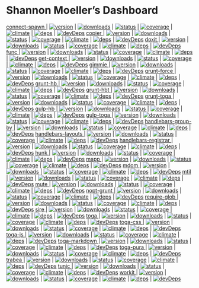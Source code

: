 ---
---

# Shannon Moeller’s Dashboard

[connect-spawn ](https://github.com/shannonmoeller/connect-spawn) | [![version  ](https://img.shields.io/npm/v/connect-spawn.svg?style=flat-square)](https://npmjs.org/package/connect-spawn) | [![downloads](https://img.shields.io/npm/dm/connect-spawn.svg?style=flat-square)](https://npmjs.org/package/connect-spawn) | [![status   ](https://img.shields.io/travis/shannonmoeller/connect-spawn.svg?style=flat-square)](https://travis-ci.org/shannonmoeller/connect-spawn) | [![coverage ](https://img.shields.io/coveralls/shannonmoeller/connect-spawn/master.svg?style=flat-square)](https://coveralls.io/r/shannonmoeller/connect-spawn) | [![climate  ](https://img.shields.io/codeclimate/github/shannonmoeller/connect-spawn.svg?style=flat-square)](https://codeclimate.com/github/shannonmoeller/connect-spawn) | [![deps     ](https://img.shields.io/david/shannonmoeller/connect-spawn.svg?style=flat-square)](https://david-dm.org/shannonmoeller/connect-spawn) | [![devDeps  ](https://img.shields.io/david/dev/shannonmoeller/connect-spawn.svg?style=flat-square)](https://david-dm.org/shannonmoeller/connect-spawn)
[copier ](https://github.com/shannonmoeller/copier.js) | [![version  ](https://img.shields.io/npm/v/copier.svg?style=flat-square)](https://npmjs.org/package/copier) | [![downloads](https://img.shields.io/npm/dm/copier.svg?style=flat-square)](https://npmjs.org/package/copier) | [![status   ](https://img.shields.io/travis/shannonmoeller/copier.js.svg?style=flat-square)](https://travis-ci.org/shannonmoeller/copier.js) | [![coverage ](https://img.shields.io/coveralls/shannonmoeller/copier.js/master.svg?style=flat-square)](https://coveralls.io/r/shannonmoeller/copier.js) | [![climate  ](https://img.shields.io/codeclimate/github/shannonmoeller/copier.js.svg?style=flat-square)](https://codeclimate.com/github/shannonmoeller/copier.js) | [![deps     ](https://img.shields.io/david/shannonmoeller/copier.js.svg?style=flat-square)](https://david-dm.org/shannonmoeller/copier.js) | [![devDeps  ](https://img.shields.io/david/dev/shannonmoeller/copier.js.svg?style=flat-square)](https://david-dm.org/shannonmoeller/copier.js)
[doxit ](https://github.com/shannonmoeller/doxit) | [![version  ](https://img.shields.io/npm/v/doxit.svg?style=flat-square)](https://npmjs.org/package/doxit) | [![downloads](https://img.shields.io/npm/dm/doxit.svg?style=flat-square)](https://npmjs.org/package/doxit) | [![status   ](https://img.shields.io/travis/shannonmoeller/doxit.svg?style=flat-square)](https://travis-ci.org/shannonmoeller/doxit) | [![coverage ](https://img.shields.io/coveralls/shannonmoeller/doxit/master.svg?style=flat-square)](https://coveralls.io/r/shannonmoeller/doxit) | [![climate  ](https://img.shields.io/codeclimate/github/shannonmoeller/doxit.svg?style=flat-square)](https://codeclimate.com/github/shannonmoeller/doxit) | [![deps     ](https://img.shields.io/david/shannonmoeller/doxit.svg?style=flat-square)](https://david-dm.org/shannonmoeller/doxit) | [![devDeps  ](https://img.shields.io/david/dev/shannonmoeller/doxit.svg?style=flat-square)](https://david-dm.org/shannonmoeller/doxit)
[func ](https://github.com/shannonmoeller/func.js) | [![version  ](https://img.shields.io/npm/v/func.svg?style=flat-square)](https://npmjs.org/package/func) | [![downloads](https://img.shields.io/npm/dm/func.svg?style=flat-square)](https://npmjs.org/package/func) | [![status   ](https://img.shields.io/travis/shannonmoeller/func.js.svg?style=flat-square)](https://travis-ci.org/shannonmoeller/func.js) | [![coverage ](https://img.shields.io/coveralls/shannonmoeller/func.js/master.svg?style=flat-square)](https://coveralls.io/r/shannonmoeller/func.js) | [![climate  ](https://img.shields.io/codeclimate/github/shannonmoeller/func.js.svg?style=flat-square)](https://codeclimate.com/github/shannonmoeller/func.js) | [![deps     ](https://img.shields.io/david/shannonmoeller/func.js.svg?style=flat-square)](https://david-dm.org/shannonmoeller/func.js) | [![devDeps  ](https://img.shields.io/david/dev/shannonmoeller/func.js.svg?style=flat-square)](https://david-dm.org/shannonmoeller/func.js)
[get-context ](https://github.com/shannonmoeller/get-context) | [![version  ](https://img.shields.io/npm/v/get-context.svg?style=flat-square)](https://npmjs.org/package/get-context) | [![downloads](https://img.shields.io/npm/dm/get-context.svg?style=flat-square)](https://npmjs.org/package/get-context) | [![status   ](https://img.shields.io/travis/shannonmoeller/get-context.svg?style=flat-square)](https://travis-ci.org/shannonmoeller/get-context) | [![coverage ](https://img.shields.io/coveralls/shannonmoeller/get-context/master.svg?style=flat-square)](https://coveralls.io/r/shannonmoeller/get-context) | [![climate  ](https://img.shields.io/codeclimate/github/shannonmoeller/get-context.svg?style=flat-square)](https://codeclimate.com/github/shannonmoeller/get-context) | [![deps     ](https://img.shields.io/david/shannonmoeller/get-context.svg?style=flat-square)](https://david-dm.org/shannonmoeller/get-context) | [![devDeps  ](https://img.shields.io/david/dev/shannonmoeller/get-context.svg?style=flat-square)](https://david-dm.org/shannonmoeller/get-context)
[gimmie ](https://github.com/shannonmoeller/gimmie.js) | [![version  ](https://img.shields.io/npm/v/gimmie.svg?style=flat-square)](https://npmjs.org/package/gimmie) | [![downloads](https://img.shields.io/npm/dm/gimmie.svg?style=flat-square)](https://npmjs.org/package/gimmie) | [![status   ](https://img.shields.io/travis/shannonmoeller/gimmie.js.svg?style=flat-square)](https://travis-ci.org/shannonmoeller/gimmie.js) | [![coverage ](https://img.shields.io/coveralls/shannonmoeller/gimmie.js/master.svg?style=flat-square)](https://coveralls.io/r/shannonmoeller/gimmie.js) | [![climate  ](https://img.shields.io/codeclimate/github/shannonmoeller/gimmie.js.svg?style=flat-square)](https://codeclimate.com/github/shannonmoeller/gimmie.js) | [![deps     ](https://img.shields.io/david/shannonmoeller/gimmie.js.svg?style=flat-square)](https://david-dm.org/shannonmoeller/gimmie.js) | [![devDeps  ](https://img.shields.io/david/dev/shannonmoeller/gimmie.js.svg?style=flat-square)](https://david-dm.org/shannonmoeller/gimmie.js)
[grunt-force ](https://github.com/shannonmoeller/grunt-force) | [![version  ](https://img.shields.io/npm/v/grunt-force.svg?style=flat-square)](https://npmjs.org/package/grunt-force) | [![downloads](https://img.shields.io/npm/dm/grunt-force.svg?style=flat-square)](https://npmjs.org/package/grunt-force) | [![status   ](https://img.shields.io/travis/shannonmoeller/grunt-force.svg?style=flat-square)](https://travis-ci.org/shannonmoeller/grunt-force) | [![coverage ](https://img.shields.io/coveralls/shannonmoeller/grunt-force/master.svg?style=flat-square)](https://coveralls.io/r/shannonmoeller/grunt-force) | [![climate  ](https://img.shields.io/codeclimate/github/shannonmoeller/grunt-force.svg?style=flat-square)](https://codeclimate.com/github/shannonmoeller/grunt-force) | [![deps     ](https://img.shields.io/david/shannonmoeller/grunt-force.svg?style=flat-square)](https://david-dm.org/shannonmoeller/grunt-force) | [![devDeps  ](https://img.shields.io/david/dev/shannonmoeller/grunt-force.svg?style=flat-square)](https://david-dm.org/shannonmoeller/grunt-force)
[grunt-hb ](https://github.com/shannonmoeller/grunt-hb) | [![version  ](https://img.shields.io/npm/v/grunt-hb.svg?style=flat-square)](https://npmjs.org/package/grunt-hb) | [![downloads](https://img.shields.io/npm/dm/grunt-hb.svg?style=flat-square)](https://npmjs.org/package/grunt-hb) | [![status   ](https://img.shields.io/travis/shannonmoeller/grunt-hb.svg?style=flat-square)](https://travis-ci.org/shannonmoeller/grunt-hb) | [![coverage ](https://img.shields.io/coveralls/shannonmoeller/grunt-hb/master.svg?style=flat-square)](https://coveralls.io/r/shannonmoeller/grunt-hb) | [![climate  ](https://img.shields.io/codeclimate/github/shannonmoeller/grunt-hb.svg?style=flat-square)](https://codeclimate.com/github/shannonmoeller/grunt-hb) | [![deps     ](https://img.shields.io/david/shannonmoeller/grunt-hb.svg?style=flat-square)](https://david-dm.org/shannonmoeller/grunt-hb) | [![devDeps  ](https://img.shields.io/david/dev/shannonmoeller/grunt-hb.svg?style=flat-square)](https://david-dm.org/shannonmoeller/grunt-hb)
[grunt-hbt ](https://github.com/shannonmoeller/grunt-hbt) | [![version  ](https://img.shields.io/npm/v/grunt-hbt.svg?style=flat-square)](https://npmjs.org/package/grunt-hbt) | [![downloads](https://img.shields.io/npm/dm/grunt-hbt.svg?style=flat-square)](https://npmjs.org/package/grunt-hbt) | [![status   ](https://img.shields.io/travis/shannonmoeller/grunt-hbt.svg?style=flat-square)](https://travis-ci.org/shannonmoeller/grunt-hbt) | [![coverage ](https://img.shields.io/coveralls/shannonmoeller/grunt-hbt/master.svg?style=flat-square)](https://coveralls.io/r/shannonmoeller/grunt-hbt) | [![climate  ](https://img.shields.io/codeclimate/github/shannonmoeller/grunt-hbt.svg?style=flat-square)](https://codeclimate.com/github/shannonmoeller/grunt-hbt) | [![deps     ](https://img.shields.io/david/shannonmoeller/grunt-hbt.svg?style=flat-square)](https://david-dm.org/shannonmoeller/grunt-hbt) | [![devDeps  ](https://img.shields.io/david/dev/shannonmoeller/grunt-hbt.svg?style=flat-square)](https://david-dm.org/shannonmoeller/grunt-hbt)
[grunt-toga ](https://github.com/togajs/grunt-toga) | [![version  ](https://img.shields.io/npm/v/grunt-toga.svg?style=flat-square)](https://npmjs.org/package/grunt-toga) | [![downloads](https://img.shields.io/npm/dm/grunt-toga.svg?style=flat-square)](https://npmjs.org/package/grunt-toga) | [![status   ](https://img.shields.io/travis/togajs/grunt-toga.svg?style=flat-square)](https://travis-ci.org/togajs/grunt-toga) | [![coverage ](https://img.shields.io/coveralls/togajs/grunt-toga/master.svg?style=flat-square)](https://coveralls.io/r/togajs/grunt-toga) | [![climate  ](https://img.shields.io/codeclimate/github/togajs/grunt-toga.svg?style=flat-square)](https://codeclimate.com/github/togajs/grunt-toga) | [![deps     ](https://img.shields.io/david/togajs/grunt-toga.svg?style=flat-square)](https://david-dm.org/togajs/grunt-toga) | [![devDeps  ](https://img.shields.io/david/dev/togajs/grunt-toga.svg?style=flat-square)](https://david-dm.org/togajs/grunt-toga)
[gulp-hb ](https://github.com/shannonmoeller/gulp-hb) | [![version  ](https://img.shields.io/npm/v/gulp-hb.svg?style=flat-square)](https://npmjs.org/package/gulp-hb) | [![downloads](https://img.shields.io/npm/dm/gulp-hb.svg?style=flat-square)](https://npmjs.org/package/gulp-hb) | [![status   ](https://img.shields.io/travis/shannonmoeller/gulp-hb.svg?style=flat-square)](https://travis-ci.org/shannonmoeller/gulp-hb) | [![coverage ](https://img.shields.io/coveralls/shannonmoeller/gulp-hb/master.svg?style=flat-square)](https://coveralls.io/r/shannonmoeller/gulp-hb) | [![climate  ](https://img.shields.io/codeclimate/github/shannonmoeller/gulp-hb.svg?style=flat-square)](https://codeclimate.com/github/shannonmoeller/gulp-hb) | [![deps     ](https://img.shields.io/david/shannonmoeller/gulp-hb.svg?style=flat-square)](https://david-dm.org/shannonmoeller/gulp-hb) | [![devDeps  ](https://img.shields.io/david/dev/shannonmoeller/gulp-hb.svg?style=flat-square)](https://david-dm.org/shannonmoeller/gulp-hb)
[gulp-toga ](https://github.com/togajs/gulp-toga) | [![version  ](https://img.shields.io/npm/v/gulp-toga.svg?style=flat-square)](https://npmjs.org/package/gulp-toga) | [![downloads](https://img.shields.io/npm/dm/gulp-toga.svg?style=flat-square)](https://npmjs.org/package/gulp-toga) | [![status   ](https://img.shields.io/travis/togajs/gulp-toga.svg?style=flat-square)](https://travis-ci.org/togajs/gulp-toga) | [![coverage ](https://img.shields.io/coveralls/togajs/gulp-toga/master.svg?style=flat-square)](https://coveralls.io/r/togajs/gulp-toga) | [![climate  ](https://img.shields.io/codeclimate/github/togajs/gulp-toga.svg?style=flat-square)](https://codeclimate.com/github/togajs/gulp-toga) | [![deps     ](https://img.shields.io/david/togajs/gulp-toga.svg?style=flat-square)](https://david-dm.org/togajs/gulp-toga) | [![devDeps  ](https://img.shields.io/david/dev/togajs/gulp-toga.svg?style=flat-square)](https://david-dm.org/togajs/gulp-toga)
[handlebars-group-by ](https://github.com/shannonmoeller/handlebars-group-by) | [![version  ](https://img.shields.io/npm/v/handlebars-group-by.svg?style=flat-square)](https://npmjs.org/package/handlebars-group-by) | [![downloads](https://img.shields.io/npm/dm/handlebars-group-by.svg?style=flat-square)](https://npmjs.org/package/handlebars-group-by) | [![status   ](https://img.shields.io/travis/shannonmoeller/handlebars-group-by.svg?style=flat-square)](https://travis-ci.org/shannonmoeller/handlebars-group-by) | [![coverage ](https://img.shields.io/coveralls/shannonmoeller/handlebars-group-by/master.svg?style=flat-square)](https://coveralls.io/r/shannonmoeller/handlebars-group-by) | [![climate  ](https://img.shields.io/codeclimate/github/shannonmoeller/handlebars-group-by.svg?style=flat-square)](https://codeclimate.com/github/shannonmoeller/handlebars-group-by) | [![deps     ](https://img.shields.io/david/shannonmoeller/handlebars-group-by.svg?style=flat-square)](https://david-dm.org/shannonmoeller/handlebars-group-by) | [![devDeps  ](https://img.shields.io/david/dev/shannonmoeller/handlebars-group-by.svg?style=flat-square)](https://david-dm.org/shannonmoeller/handlebars-group-by)
[handlebars-layouts ](https://github.com/shannonmoeller/handlebars-layouts) | [![version  ](https://img.shields.io/npm/v/handlebars-layouts.svg?style=flat-square)](https://npmjs.org/package/handlebars-layouts) | [![downloads](https://img.shields.io/npm/dm/handlebars-layouts.svg?style=flat-square)](https://npmjs.org/package/handlebars-layouts) | [![status   ](https://img.shields.io/travis/shannonmoeller/handlebars-layouts.svg?style=flat-square)](https://travis-ci.org/shannonmoeller/handlebars-layouts) | [![coverage ](https://img.shields.io/coveralls/shannonmoeller/handlebars-layouts/master.svg?style=flat-square)](https://coveralls.io/r/shannonmoeller/handlebars-layouts) | [![climate  ](https://img.shields.io/codeclimate/github/shannonmoeller/handlebars-layouts.svg?style=flat-square)](https://codeclimate.com/github/shannonmoeller/handlebars-layouts) | [![deps     ](https://img.shields.io/david/shannonmoeller/handlebars-layouts.svg?style=flat-square)](https://david-dm.org/shannonmoeller/handlebars-layouts) | [![devDeps  ](https://img.shields.io/david/dev/shannonmoeller/handlebars-layouts.svg?style=flat-square)](https://david-dm.org/shannonmoeller/handlebars-layouts)
[handlebars-registrar ](https://github.com/shannonmoeller/handlebars-registrar) | [![version  ](https://img.shields.io/npm/v/handlebars-registrar.svg?style=flat-square)](https://npmjs.org/package/handlebars-registrar) | [![downloads](https://img.shields.io/npm/dm/handlebars-registrar.svg?style=flat-square)](https://npmjs.org/package/handlebars-registrar) | [![status   ](https://img.shields.io/travis/shannonmoeller/handlebars-registrar.svg?style=flat-square)](https://travis-ci.org/shannonmoeller/handlebars-registrar) | [![coverage ](https://img.shields.io/coveralls/shannonmoeller/handlebars-registrar/master.svg?style=flat-square)](https://coveralls.io/r/shannonmoeller/handlebars-registrar) | [![climate  ](https://img.shields.io/codeclimate/github/shannonmoeller/handlebars-registrar.svg?style=flat-square)](https://codeclimate.com/github/shannonmoeller/handlebars-registrar) | [![deps     ](https://img.shields.io/david/shannonmoeller/handlebars-registrar.svg?style=flat-square)](https://david-dm.org/shannonmoeller/handlebars-registrar) | [![devDeps  ](https://img.shields.io/david/dev/shannonmoeller/handlebars-registrar.svg?style=flat-square)](https://david-dm.org/shannonmoeller/handlebars-registrar)
[hunk ](https://github.com/shannonmoeller/hunk) | [![version  ](https://img.shields.io/npm/v/hunk.svg?style=flat-square)](https://npmjs.org/package/hunk) | [![downloads](https://img.shields.io/npm/dm/hunk.svg?style=flat-square)](https://npmjs.org/package/hunk) | [![status   ](https://img.shields.io/travis/shannonmoeller/hunk.svg?style=flat-square)](https://travis-ci.org/shannonmoeller/hunk) | [![coverage ](https://img.shields.io/coveralls/shannonmoeller/hunk/master.svg?style=flat-square)](https://coveralls.io/r/shannonmoeller/hunk) | [![climate  ](https://img.shields.io/codeclimate/github/shannonmoeller/hunk.svg?style=flat-square)](https://codeclimate.com/github/shannonmoeller/hunk) | [![deps     ](https://img.shields.io/david/shannonmoeller/hunk.svg?style=flat-square)](https://david-dm.org/shannonmoeller/hunk) | [![devDeps  ](https://img.shields.io/david/dev/shannonmoeller/hunk.svg?style=flat-square)](https://david-dm.org/shannonmoeller/hunk)
[mapp ](https://github.com/militiajs/mapp) | [![version  ](https://img.shields.io/npm/v/mapp.svg?style=flat-square)](https://npmjs.org/package/mapp) | [![downloads](https://img.shields.io/npm/dm/mapp.svg?style=flat-square)](https://npmjs.org/package/mapp) | [![status   ](https://img.shields.io/travis/militiajs/mapp.svg?style=flat-square)](https://travis-ci.org/militiajs/mapp) | [![coverage ](https://img.shields.io/coveralls/militiajs/mapp/master.svg?style=flat-square)](https://coveralls.io/r/militiajs/mapp) | [![climate  ](https://img.shields.io/codeclimate/github/militiajs/mapp.svg?style=flat-square)](https://codeclimate.com/github/militiajs/mapp) | [![deps     ](https://img.shields.io/david/militiajs/mapp.svg?style=flat-square)](https://david-dm.org/militiajs/mapp) | [![devDeps  ](https://img.shields.io/david/dev/militiajs/mapp.svg?style=flat-square)](https://david-dm.org/militiajs/mapp)
[mdom ](https://github.com/militiajs/mdom) | [![version  ](https://img.shields.io/npm/v/mdom.svg?style=flat-square)](https://npmjs.org/package/mdom) | [![downloads](https://img.shields.io/npm/dm/mdom.svg?style=flat-square)](https://npmjs.org/package/mdom) | [![status   ](https://img.shields.io/travis/militiajs/mdom.svg?style=flat-square)](https://travis-ci.org/militiajs/mdom) | [![coverage ](https://img.shields.io/coveralls/militiajs/mdom/master.svg?style=flat-square)](https://coveralls.io/r/militiajs/mdom) | [![climate  ](https://img.shields.io/codeclimate/github/militiajs/mdom.svg?style=flat-square)](https://codeclimate.com/github/militiajs/mdom) | [![deps     ](https://img.shields.io/david/militiajs/mdom.svg?style=flat-square)](https://david-dm.org/militiajs/mdom) | [![devDeps  ](https://img.shields.io/david/dev/militiajs/mdom.svg?style=flat-square)](https://david-dm.org/militiajs/mdom)
[mtil ](https://github.com/militiajs/mtil) | [![version  ](https://img.shields.io/npm/v/mtil.svg?style=flat-square)](https://npmjs.org/package/mtil) | [![downloads](https://img.shields.io/npm/dm/mtil.svg?style=flat-square)](https://npmjs.org/package/mtil) | [![status   ](https://img.shields.io/travis/militiajs/mtil.svg?style=flat-square)](https://travis-ci.org/militiajs/mtil) | [![coverage ](https://img.shields.io/coveralls/militiajs/mtil/master.svg?style=flat-square)](https://coveralls.io/r/militiajs/mtil) | [![climate  ](https://img.shields.io/codeclimate/github/militiajs/mtil.svg?style=flat-square)](https://codeclimate.com/github/militiajs/mtil) | [![deps     ](https://img.shields.io/david/militiajs/mtil.svg?style=flat-square)](https://david-dm.org/militiajs/mtil) | [![devDeps  ](https://img.shields.io/david/dev/militiajs/mtil.svg?style=flat-square)](https://david-dm.org/militiajs/mtil)
[mute ](https://github.com/shannonmoeller/mute) | [![version  ](https://img.shields.io/npm/v/mute.svg?style=flat-square)](https://npmjs.org/package/mute) | [![downloads](https://img.shields.io/npm/dm/mute.svg?style=flat-square)](https://npmjs.org/package/mute) | [![status   ](https://img.shields.io/travis/shannonmoeller/mute.svg?style=flat-square)](https://travis-ci.org/shannonmoeller/mute) | [![coverage ](https://img.shields.io/coveralls/shannonmoeller/mute/master.svg?style=flat-square)](https://coveralls.io/r/shannonmoeller/mute) | [![climate  ](https://img.shields.io/codeclimate/github/shannonmoeller/mute.svg?style=flat-square)](https://codeclimate.com/github/shannonmoeller/mute) | [![deps     ](https://img.shields.io/david/shannonmoeller/mute.svg?style=flat-square)](https://david-dm.org/shannonmoeller/mute) | [![devDeps  ](https://img.shields.io/david/dev/shannonmoeller/mute.svg?style=flat-square)](https://david-dm.org/shannonmoeller/mute)
[nopt-grunt ](https://github.com/shannonmoeller/nopt-grunt) | [![version  ](https://img.shields.io/npm/v/nopt-grunt.svg?style=flat-square)](https://npmjs.org/package/nopt-grunt) | [![downloads](https://img.shields.io/npm/dm/nopt-grunt.svg?style=flat-square)](https://npmjs.org/package/nopt-grunt) | [![status   ](https://img.shields.io/travis/shannonmoeller/nopt-grunt.svg?style=flat-square)](https://travis-ci.org/shannonmoeller/nopt-grunt) | [![coverage ](https://img.shields.io/coveralls/shannonmoeller/nopt-grunt/master.svg?style=flat-square)](https://coveralls.io/r/shannonmoeller/nopt-grunt) | [![climate  ](https://img.shields.io/codeclimate/github/shannonmoeller/nopt-grunt.svg?style=flat-square)](https://codeclimate.com/github/shannonmoeller/nopt-grunt) | [![deps     ](https://img.shields.io/david/shannonmoeller/nopt-grunt.svg?style=flat-square)](https://david-dm.org/shannonmoeller/nopt-grunt) | [![devDeps  ](https://img.shields.io/david/dev/shannonmoeller/nopt-grunt.svg?style=flat-square)](https://david-dm.org/shannonmoeller/nopt-grunt)
[require-glob ](https://github.com/shannonmoeller/require-glob) | [![version  ](https://img.shields.io/npm/v/require-glob.svg?style=flat-square)](https://npmjs.org/package/require-glob) | [![downloads](https://img.shields.io/npm/dm/require-glob.svg?style=flat-square)](https://npmjs.org/package/require-glob) | [![status   ](https://img.shields.io/travis/shannonmoeller/require-glob.svg?style=flat-square)](https://travis-ci.org/shannonmoeller/require-glob) | [![coverage ](https://img.shields.io/coveralls/shannonmoeller/require-glob/master.svg?style=flat-square)](https://coveralls.io/r/shannonmoeller/require-glob) | [![climate  ](https://img.shields.io/codeclimate/github/shannonmoeller/require-glob.svg?style=flat-square)](https://codeclimate.com/github/shannonmoeller/require-glob) | [![deps     ](https://img.shields.io/david/shannonmoeller/require-glob.svg?style=flat-square)](https://david-dm.org/shannonmoeller/require-glob) | [![devDeps  ](https://img.shields.io/david/dev/shannonmoeller/require-glob.svg?style=flat-square)](https://david-dm.org/shannonmoeller/require-glob)
[sire ](https://github.com/shannonmoeller/sire) | [![version  ](https://img.shields.io/npm/v/sire.svg?style=flat-square)](https://npmjs.org/package/sire) | [![downloads](https://img.shields.io/npm/dm/sire.svg?style=flat-square)](https://npmjs.org/package/sire) | [![status   ](https://img.shields.io/travis/shannonmoeller/sire.svg?style=flat-square)](https://travis-ci.org/shannonmoeller/sire) | [![coverage ](https://img.shields.io/coveralls/shannonmoeller/sire/master.svg?style=flat-square)](https://coveralls.io/r/shannonmoeller/sire) | [![climate  ](https://img.shields.io/codeclimate/github/shannonmoeller/sire.svg?style=flat-square)](https://codeclimate.com/github/shannonmoeller/sire) | [![deps     ](https://img.shields.io/david/shannonmoeller/sire.svg?style=flat-square)](https://david-dm.org/shannonmoeller/sire) | [![devDeps  ](https://img.shields.io/david/dev/shannonmoeller/sire.svg?style=flat-square)](https://david-dm.org/shannonmoeller/sire)
[toga ](https://github.com/togajs/toga) | [![version  ](https://img.shields.io/npm/v/toga.svg?style=flat-square)](https://npmjs.org/package/toga) | [![downloads](https://img.shields.io/npm/dm/toga.svg?style=flat-square)](https://npmjs.org/package/toga) | [![status   ](https://img.shields.io/travis/togajs/toga.svg?style=flat-square)](https://travis-ci.org/togajs/toga) | [![coverage ](https://img.shields.io/coveralls/togajs/toga/master.svg?style=flat-square)](https://coveralls.io/r/togajs/toga) | [![climate  ](https://img.shields.io/codeclimate/github/togajs/toga.svg?style=flat-square)](https://codeclimate.com/github/togajs/toga) | [![deps     ](https://img.shields.io/david/togajs/toga.svg?style=flat-square)](https://david-dm.org/togajs/toga) | [![devDeps  ](https://img.shields.io/david/dev/togajs/toga.svg?style=flat-square)](https://david-dm.org/togajs/toga)
[toga-css ](https://github.com/togajs/toga-css) | [![version  ](https://img.shields.io/npm/v/toga-css.svg?style=flat-square)](https://npmjs.org/package/toga-css) | [![downloads](https://img.shields.io/npm/dm/toga-css.svg?style=flat-square)](https://npmjs.org/package/toga-css) | [![status   ](https://img.shields.io/travis/togajs/toga-css.svg?style=flat-square)](https://travis-ci.org/togajs/toga-css) | [![coverage ](https://img.shields.io/coveralls/togajs/toga-css/master.svg?style=flat-square)](https://coveralls.io/r/togajs/toga-css) | [![climate  ](https://img.shields.io/codeclimate/github/togajs/toga-css.svg?style=flat-square)](https://codeclimate.com/github/togajs/toga-css) | [![deps     ](https://img.shields.io/david/togajs/toga-css.svg?style=flat-square)](https://david-dm.org/togajs/toga-css) | [![devDeps  ](https://img.shields.io/david/dev/togajs/toga-css.svg?style=flat-square)](https://david-dm.org/togajs/toga-css)
[toga-js ](https://github.com/togajs/toga-js) | [![version  ](https://img.shields.io/npm/v/toga-js.svg?style=flat-square)](https://npmjs.org/package/toga-js) | [![downloads](https://img.shields.io/npm/dm/toga-js.svg?style=flat-square)](https://npmjs.org/package/toga-js) | [![status   ](https://img.shields.io/travis/togajs/toga-js.svg?style=flat-square)](https://travis-ci.org/togajs/toga-js) | [![coverage ](https://img.shields.io/coveralls/togajs/toga-js/master.svg?style=flat-square)](https://coveralls.io/r/togajs/toga-js) | [![climate  ](https://img.shields.io/codeclimate/github/togajs/toga-js.svg?style=flat-square)](https://codeclimate.com/github/togajs/toga-js) | [![deps     ](https://img.shields.io/david/togajs/toga-js.svg?style=flat-square)](https://david-dm.org/togajs/toga-js) | [![devDeps  ](https://img.shields.io/david/dev/togajs/toga-js.svg?style=flat-square)](https://david-dm.org/togajs/toga-js)
[toga-markdown ](https://github.com/togajs/toga-markdown) | [![version  ](https://img.shields.io/npm/v/toga-markdown.svg?style=flat-square)](https://npmjs.org/package/toga-markdown) | [![downloads](https://img.shields.io/npm/dm/toga-markdown.svg?style=flat-square)](https://npmjs.org/package/toga-markdown) | [![status   ](https://img.shields.io/travis/togajs/toga-markdown.svg?style=flat-square)](https://travis-ci.org/togajs/toga-markdown) | [![coverage ](https://img.shields.io/coveralls/togajs/toga-markdown/master.svg?style=flat-square)](https://coveralls.io/r/togajs/toga-markdown) | [![climate  ](https://img.shields.io/codeclimate/github/togajs/toga-markdown.svg?style=flat-square)](https://codeclimate.com/github/togajs/toga-markdown) | [![deps     ](https://img.shields.io/david/togajs/toga-markdown.svg?style=flat-square)](https://david-dm.org/togajs/toga-markdown) | [![devDeps  ](https://img.shields.io/david/dev/togajs/toga-markdown.svg?style=flat-square)](https://david-dm.org/togajs/toga-markdown)
[toga-pura ](https://github.com/togajs/toga-pura) | [![version  ](https://img.shields.io/npm/v/toga-pura.svg?style=flat-square)](https://npmjs.org/package/toga-pura) | [![downloads](https://img.shields.io/npm/dm/toga-pura.svg?style=flat-square)](https://npmjs.org/package/toga-pura) | [![status   ](https://img.shields.io/travis/togajs/toga-pura.svg?style=flat-square)](https://travis-ci.org/togajs/toga-pura) | [![coverage ](https://img.shields.io/coveralls/togajs/toga-pura/master.svg?style=flat-square)](https://coveralls.io/r/togajs/toga-pura) | [![climate  ](https://img.shields.io/codeclimate/github/togajs/toga-pura.svg?style=flat-square)](https://codeclimate.com/github/togajs/toga-pura) | [![deps     ](https://img.shields.io/david/togajs/toga-pura.svg?style=flat-square)](https://david-dm.org/togajs/toga-pura) | [![devDeps  ](https://img.shields.io/david/dev/togajs/toga-pura.svg?style=flat-square)](https://david-dm.org/togajs/toga-pura)
[trabea ](https://github.com/togajs/trabea) | [![version  ](https://img.shields.io/npm/v/trabea.svg?style=flat-square)](https://npmjs.org/package/trabea) | [![downloads](https://img.shields.io/npm/dm/trabea.svg?style=flat-square)](https://npmjs.org/package/trabea) | [![status   ](https://img.shields.io/travis/togajs/trabea.svg?style=flat-square)](https://travis-ci.org/togajs/trabea) | [![coverage ](https://img.shields.io/coveralls/togajs/trabea/master.svg?style=flat-square)](https://coveralls.io/r/togajs/trabea) | [![climate  ](https://img.shields.io/codeclimate/github/togajs/trabea.svg?style=flat-square)](https://codeclimate.com/github/togajs/trabea) | [![deps     ](https://img.shields.io/david/togajs/trabea.svg?style=flat-square)](https://david-dm.org/togajs/trabea) | [![devDeps  ](https://img.shields.io/david/dev/togajs/trabea.svg?style=flat-square)](https://david-dm.org/togajs/trabea)
[tunic ](https://github.com/togajs/tunic) | [![version  ](https://img.shields.io/npm/v/tunic.svg?style=flat-square)](https://npmjs.org/package/tunic) | [![downloads](https://img.shields.io/npm/dm/tunic.svg?style=flat-square)](https://npmjs.org/package/tunic) | [![status   ](https://img.shields.io/travis/togajs/tunic.svg?style=flat-square)](https://travis-ci.org/togajs/tunic) | [![coverage ](https://img.shields.io/coveralls/togajs/tunic/master.svg?style=flat-square)](https://coveralls.io/r/togajs/tunic) | [![climate  ](https://img.shields.io/codeclimate/github/togajs/tunic.svg?style=flat-square)](https://codeclimate.com/github/togajs/tunic) | [![deps     ](https://img.shields.io/david/togajs/tunic.svg?style=flat-square)](https://david-dm.org/togajs/tunic) | [![devDeps  ](https://img.shields.io/david/dev/togajs/tunic.svg?style=flat-square)](https://david-dm.org/togajs/tunic)
[workit ](https://github.com/shannonmoeller/workit) | [![version  ](https://img.shields.io/npm/v/workit.svg?style=flat-square)](https://npmjs.org/package/workit) | [![downloads](https://img.shields.io/npm/dm/workit.svg?style=flat-square)](https://npmjs.org/package/workit) | [![status   ](https://img.shields.io/travis/shannonmoeller/workit.svg?style=flat-square)](https://travis-ci.org/shannonmoeller/workit) | [![coverage ](https://img.shields.io/coveralls/shannonmoeller/workit/master.svg?style=flat-square)](https://coveralls.io/r/shannonmoeller/workit) | [![climate  ](https://img.shields.io/codeclimate/github/shannonmoeller/workit.svg?style=flat-square)](https://codeclimate.com/github/shannonmoeller/workit) | [![deps     ](https://img.shields.io/david/shannonmoeller/workit.svg?style=flat-square)](https://david-dm.org/shannonmoeller/workit) | [![devDeps  ](https://img.shields.io/david/dev/shannonmoeller/workit.svg?style=flat-square)](https://david-dm.org/shannonmoeller/workit)
